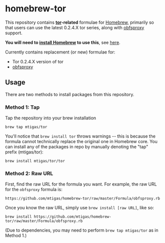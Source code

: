 # homebrew-tor

This repository contains **[tor][tor]-related** formulae for [Homebrew][brew],
primarily so that users can use the latest 0.2.4.X tor series, along with
[obfsproxy][obfsproxy] support.

**You will need to [install Homebrew][brew_install] to use this**, see [here][brew_install].

Currently contains replacement (or new) formulae for:

* Tor 0.2.4.X version of tor
* [obfsproxy][obfsproxy]

[tor]: https://www.torproject.org/
[brew]: http://mxcl.github.com/homebrew/
[brew_install]: https://github.com/mxcl/homebrew/wiki/installation
[obfsproxy]: https://www.torproject.org/projects/obfsproxy.html.en

## Usage

There are two methods to install packages from this repository.

### Method 1: Tap

Tap the repository into your brew installation

    brew tap mtigas/tor

You'll notice that `brew install tor` throws warnings -- this is because
the formula cannot technically replace the original one in Homebrew core.
You can install any of the packages in repo by manually denoting the "tap"
prefix (mtigas/tor):

	brew install mtigas/tor/tor

### Method 2: Raw URL

First, find the raw URL for the formula you want. For example, the raw URL for
the `obfsproxy` formula is:

    https://github.com/mtigas/homebrew-tor/raw/master/Formula/obfsproxy.rb

Once you know the raw URL, simply use `brew install [raw URL]`, like so:

    brew install https://github.com/mtigas/homebrew-tor/raw/master/Formula/obfsproxy.rb

(Due to dependencies, you may need to perform `brew tap mtigas/tor` as in Method 1.)
